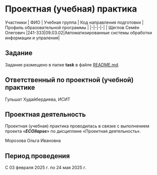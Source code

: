 # Проектная (учебная) практика
Участники
| ФИО | Учебная группа | Код направления подготовки | Профиль образовательной программы |
|-|-|-|-|
| Щеглов Семён Олегович |241-333|09.03.02|Автоматизированные системы обработки информации и упраления|			

## Задание

Задание размещено в папке **task** в файле [README.md](task/README.md).

## Ответственный по проектной (учебной) практике

Гульшат Худайбердиева, ИСИТ

## Проектная деятельность

Проектная (учебная) практика проводилась в связке с выполнением проекта «***ECOllapse***» по дисциплине «Проектная деятельность».

Морозова Ольга Ивановна

## Период проведения

С 03 февраля 2025 г. по 24 мая 2025 г.

